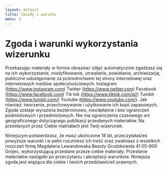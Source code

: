 ```yaml
---
layout: default
title: Zasady i warunki
menu: 2
---
```


# Zgoda i warunki wykorzystania wizerunku

Przekazując materiały w formie obrazów/ zdjęć automatycznie zgadzasz się na
ich wykorzystanie, modyfikowanie, utrwalanie, powielanie, archiwizację, publiczne udostępnianie za pośrednictwem tej strony internetowej oraz  internetowych mediów społecznościowych:  Instagram (https://www.instagram.com)
Twitter (https://www.twitter.com)
Facebook  (https://www.facebook.com)
Tik tok (https://www.tiktok.com/pl/)
Tumblr (https://www.tumblr.com/)
Youtube (https://www.youtube.com/).
Jak również: tworzenie, przechowywanie i użytkowanie ich kopii zapasowych. 
Zgoda zostaje wyrażona bezterminowo, nieodpłatnie i bez ograniczeń podmiotowych i przedmiotowych.
Nie ma ograniczenia czasowego ani geograficznego dotyczącego publikacji przesłanych materiałów.
Na przesłanych przez Ciebie matriałach jest Twój wizerunek.

Niniejszym potwierdzasz, że masz ukończone 18 lat, przeczytałaś/eś powyższe warunki i w pełni rozumiesz ich treść oraz zwalniasz z wszelkich roszczeń firmę Magdalena Lewandowska Beauty Grudzkowola 41 05-600 Grójec, wykorzystującą przesłane przeze ciebie materiały. 
Przesłanie materiałów nastąpiło po przeczytaniu i akceptacji warunków.
Niniejsza zgoda jest wiążąca dla ciebie i twoich przedstawicieli prawnych. 
